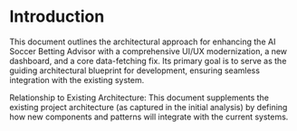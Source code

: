 # Introduction

This document outlines the architectural approach for enhancing the AI Soccer Betting Advisor with a comprehensive UI/UX modernization, a new dashboard, and a core data-fetching fix. Its primary goal is to serve as the guiding architectural blueprint for development, ensuring seamless integration with the existing system.

Relationship to Existing Architecture:
This document supplements the existing project architecture (as captured in the initial analysis) by defining how new components and patterns will integrate with the current systems.